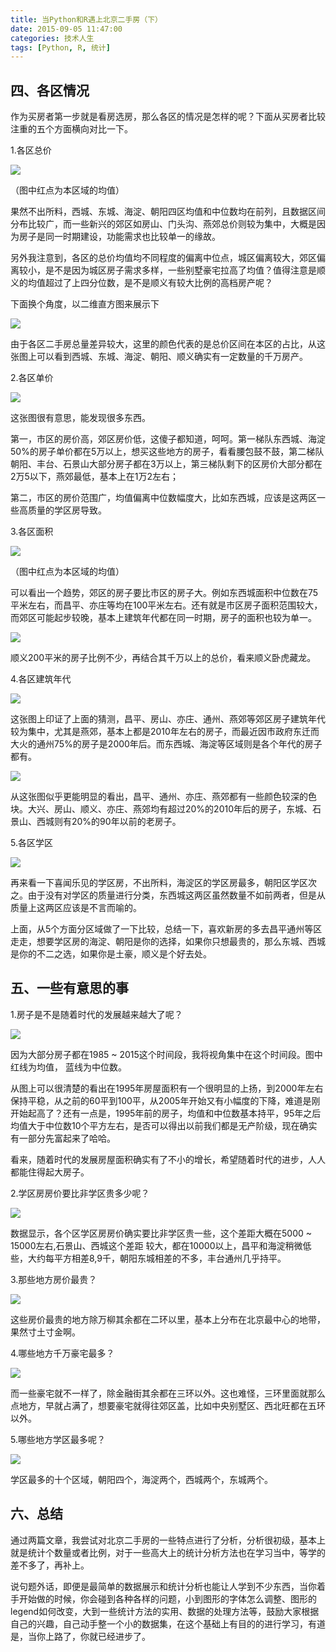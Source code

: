 ```yaml
---
title: 当Python和R遇上北京二手房（下）
date: 2015-09-05 11:47:00
categories: 技术人生
tags: [Python, R, 统计]
---
```


## 四、各区情况

作为买房者第一步就是看房选房，那么各区的情况是怎样的呢？下面从买房者比较注重的五个方面横向对比一下。

<!-- more -->

1.各区总价

![](https://wocanmei-hexo.nos-eastchina1.126.net/%E5%BD%93Python%E5%92%8CR%E9%81%87%E4%B8%8A%E5%8C%97%E4%BA%AC%E4%BA%8C%E6%89%8B%E6%88%BF/2-1.png)

（图中红点为本区域的均值）

果然不出所料，西城、东城、海淀、朝阳四区均值和中位数均在前列，且数据区间分布比较广，而一些新兴的郊区如房山、门头沟、燕郊总价则较为集中，大概是因为房子是同一时期建设，功能需求也比较单一的缘故。

另外我注意到，各区的总价均值均不同程度的偏离中位点，城区偏离较大，郊区偏离较小，是不是因为城区房子需求多样，一些别墅豪宅拉高了均值？值得注意是顺义的均值超过了上四分位数，是不是顺义有较大比例的高档房产呢？

下面换个角度，以二维直方图来展示下

![](https://wocanmei-hexo.nos-eastchina1.126.net/%E5%BD%93Python%E5%92%8CR%E9%81%87%E4%B8%8A%E5%8C%97%E4%BA%AC%E4%BA%8C%E6%89%8B%E6%88%BF/2-2.png)

由于各区二手房总量差异较大，这里的颜色代表的是总价区间在本区的占比，从这张图上可以看到西城、东城、海淀、朝阳、顺义确实有一定数量的千万房产。

2.各区单价

![](https://wocanmei-hexo.nos-eastchina1.126.net/%E5%BD%93Python%E5%92%8CR%E9%81%87%E4%B8%8A%E5%8C%97%E4%BA%AC%E4%BA%8C%E6%89%8B%E6%88%BF/2-3.png)

这张图很有意思，能发现很多东西。

第一，市区的房价高，郊区房价低，这傻子都知道，呵呵。第一梯队东西城、海淀50%的房子单价都在5万以上，想买这些地方的房子，看看腰包鼓不鼓，第二梯队朝阳、丰台、石景山大部分房子都在3万以上，第三梯队剩下的区房价大部分都在2万5以下，燕郊最低，基本上在1万2左右；

第二，市区的房价范围广，均值偏离中位数幅度大，比如东西城，应该是这两区一些高质量的学区房导致。

3.各区面积

![](https://wocanmei-hexo.nos-eastchina1.126.net/%E5%BD%93Python%E5%92%8CR%E9%81%87%E4%B8%8A%E5%8C%97%E4%BA%AC%E4%BA%8C%E6%89%8B%E6%88%BF/2-4.png)

（图中红点为本区域的均值）

可以看出一个趋势，郊区的房子要比市区的房子大。例如东西城面积中位数在75平米左右，而昌平、亦庄等均在100平米左右。还有就是市区房子面积范围较大，而郊区可能起步较晚，基本上建筑年代都在同一时期，房子的面积也较为单一。

![](https://wocanmei-hexo.nos-eastchina1.126.net/%E5%BD%93Python%E5%92%8CR%E9%81%87%E4%B8%8A%E5%8C%97%E4%BA%AC%E4%BA%8C%E6%89%8B%E6%88%BF/2-5.png)

顺义200平米的房子比例不少，再结合其千万以上的总价，看来顺义卧虎藏龙。

4.各区建筑年代

![](https://wocanmei-hexo.nos-eastchina1.126.net/%E5%BD%93Python%E5%92%8CR%E9%81%87%E4%B8%8A%E5%8C%97%E4%BA%AC%E4%BA%8C%E6%89%8B%E6%88%BF/2-6.png)

这张图上印证了上面的猜测，昌平、房山、亦庄、通州、燕郊等郊区房子建筑年代较为集中，尤其是燕郊，基本上都是2010年左右的房子，而最近因市政府东迁而大火的通州75%的房子是2000年后。而东西城、海淀等区域则是各个年代的房子都有。

![](https://wocanmei-hexo.nos-eastchina1.126.net/%E5%BD%93Python%E5%92%8CR%E9%81%87%E4%B8%8A%E5%8C%97%E4%BA%AC%E4%BA%8C%E6%89%8B%E6%88%BF/2-7.png)

从这张图似乎更能明显的看出，昌平、通州、亦庄、燕郊都有一些颜色较深的色块。大兴、房山、顺义、亦庄、燕郊均有超过20%的2010年后的房子，东城、石景山、西城则有20%的90年以前的老房子。

5.各区学区

![](https://wocanmei-hexo.nos-eastchina1.126.net/%E5%BD%93Python%E5%92%8CR%E9%81%87%E4%B8%8A%E5%8C%97%E4%BA%AC%E4%BA%8C%E6%89%8B%E6%88%BF/2-8.png)

再来看一下喜闻乐见的学区房，不出所料，海淀区的学区房最多，朝阳区学区次之。由于没有对学区的质量进行分类，东西城这两区虽然数量不如前两者，但是从质量上这两区应该是不言而喻的。

上面，从5个方面分区域做了一下比较，总结一下，喜欢新房的多去昌平通州等区走走，想要学区房的海淀、朝阳是你的选择，如果你只想最贵的，那么东城、西城是你的不二之选，如果你是土豪，顺义是个好去处。

## 五、一些有意思的事

1.房子是不是随着时代的发展越来越大了呢？

![](https://wocanmei-hexo.nos-eastchina1.126.net/%E5%BD%93Python%E5%92%8CR%E9%81%87%E4%B8%8A%E5%8C%97%E4%BA%AC%E4%BA%8C%E6%89%8B%E6%88%BF/2-9.png)

因为大部分房子都在1985 ~ 2015这个时间段，我将视角集中在这个时间段。图中红线为均值，
蓝线为中位数。

从图上可以很清楚的看出在1995年房屋面积有一个很明显的上扬，到2000年左右保持平稳，从之前的60平到100平，从2005年开始又有小幅度的下降，难道是刚开始起高了？还有一点是，1995年前的房子，均值和中位数基本持平，95年之后均值大于中位数10个平方左右，是否可以得出以前我们都是无产阶级，现在确实有一部分先富起来了哈哈。

看来，随着时代的发展房屋面积确实有了不小的增长，希望随着时代的进步，人人都能住得起大房子。

2.学区房房价要比非学区贵多少呢？

![](https://wocanmei-hexo.nos-eastchina1.126.net/%E5%BD%93Python%E5%92%8CR%E9%81%87%E4%B8%8A%E5%8C%97%E4%BA%AC%E4%BA%8C%E6%89%8B%E6%88%BF/2-10.png)

数据显示，各个区学区房房价确实要比非学区贵一些，这个差距大概在5000 ~ 15000左右,石景山、西城这个差距
较大，都在10000以上，昌平和海淀稍微低些，大约每平方相差8,9千，朝阳东城相差的不多，丰台通州几乎持平。

3.那些地方房价最贵？

![](https://wocanmei-hexo.nos-eastchina1.126.net/%E5%BD%93Python%E5%92%8CR%E9%81%87%E4%B8%8A%E5%8C%97%E4%BA%AC%E4%BA%8C%E6%89%8B%E6%88%BF/2-11.png)

这些房价最贵的地方除万柳其余都在二环以里，基本上分布在北京最中心的地带，果然寸土寸金啊。

4.哪些地方千万豪宅最多？

![](https://wocanmei-hexo.nos-eastchina1.126.net/%E5%BD%93Python%E5%92%8CR%E9%81%87%E4%B8%8A%E5%8C%97%E4%BA%AC%E4%BA%8C%E6%89%8B%E6%88%BF/2-12.png)

而一些豪宅就不一样了，除金融街其余都在三环以外。这也难怪，三环里面就那么点地方，早就占满了，想要豪宅就得往郊区盖，比如中央别墅区、西北旺都在五环以外。

5.哪些地方学区最多呢？

![](https://wocanmei-hexo.nos-eastchina1.126.net/%E5%BD%93Python%E5%92%8CR%E9%81%87%E4%B8%8A%E5%8C%97%E4%BA%AC%E4%BA%8C%E6%89%8B%E6%88%BF/2-13.png)

学区最多的十个区域，朝阳四个，海淀两个，西城两个，东城两个。

## 六、总结

通过两篇文章，我尝试对北京二手房的一些特点进行了分析，分析很初级，基本上就是统计个数量或者比例，对于一些高大上的统计分析方法也在学习当中，等学的差不多了，再补上。

说句题外话，即便是最简单的数据展示和统计分析也能让人学到不少东西，当你着手开始做的时候，你会碰到各种各样的问题，小到图形的字体怎么调整、图形的legend如何改变，大到一些统计方法的实用、数据的处理方法等，鼓励大家根据自己的兴趣，自己动手整一个小的数据集，在这个基础上有目的的进行学习，有道是，当你上路了，你就已经进步了。
